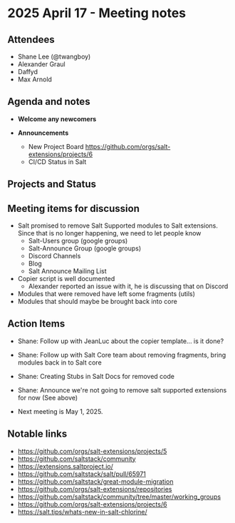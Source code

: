 # 2025 April 17 - Meeting notes

## Attendees
  - Shane Lee (@twangboy)
  - Alexander Graul
  - Daffyd
  - Max Arnold

## Agenda and notes

- **Welcome any newcomers**

- **Announcements**
  - New Project Board
    https://github.com/orgs/salt-extensions/projects/6
  - CI/CD Status in Salt

## Projects and Status

## Meeting items for discussion
- Salt promised to remove Salt Supported modules to Salt extensions. Since that
  is no longer happening, we need to let people know
  - Salt-Users group (google groups)
  - Salt-Announce Group (google groups)
  - Discord Channels
  - Blog
  - Salt Announce Mailing List
- Copier script is well documented
  - Alexander reported an issue with it, he is discussing that on Discord
- Modules that were removed have left some fragments (utils)
- Modules that should maybe be brought back into core

## Action Items
- Shane: Follow up with JeanLuc about the copier template... is it done?
- Shane: Follow up with Salt Core team about removing fragments, bring modules
  back in to Salt core
- Shane: Creating Stubs in Salt Docs for removed code
- Shane: Announce we're not going to remove salt supported extensions for now
         (See above)

- Next meeting is May 1, 2025.

## Notable links

- https://github.com/orgs/salt-extensions/projects/5
- https://github.com/saltstack/community
- https://extensions.saltproject.io/
- https://github.com/saltstack/salt/pull/65971
- https://github.com/saltstack/great-module-migration
- https://github.com/orgs/salt-extensions/repositories
- https://github.com/saltstack/community/tree/master/working_groups
- https://github.com/orgs/salt-extensions/projects/6
- https://salt.tips/whats-new-in-salt-chlorine/

